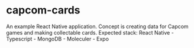 # capcom-cards

An example React Native application. Concept is creating data for Capcom games and making collectable cards.
Expected stack: React Native - Typescript - MongoDB - Moleculer - Expo
